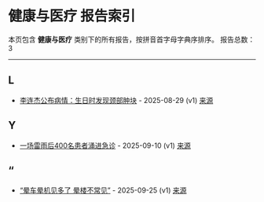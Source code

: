 # 健康与医疗 报告索引

本页包含 **健康与医疗** 类别下的所有报告，按拼音首字母字典序排序。
报告总数：3

---

## L

- [李连杰公布病情：生日时发现颈部肿块](li-lian-jie-gong-bu-bing-qing-sheng-ri-shi-fa-xian-jing-bu-zhong-kuai-2025-08-29--v1.md) - 2025-08-29 (v1) [来源](https://www.baidu.com/s?wd=%E6%9D%8E%E8%BF%9E%E6%9D%B0%E5%85%AC%E5%B8%83%E7%97%85%E6%83%85%EF%BC%9A%E7%94%9F%E6%97%A5%E6%97%B6%E5%8F%91%E7%8E%B0%E9%A2%88%E9%83%A8%E8%82%BF%E5%9D%97&sa=fyb_news&rsv_dl=fyb_news)

## Y

- [一场雷雨后400名患者涌进急诊](yi-chang-lei-yu-hou-400ming-huan-zhe-yong-jin-ji-zhen-2025-09-10--v1.md) - 2025-09-10 (v1) [来源](https://www.baidu.com/s?wd=%E4%B8%80%E5%9C%BA%E9%9B%B7%E9%9B%A8%E5%90%8E400%E5%90%8D%E6%82%A3%E8%BF%9B%E6%80%A5%E8%AF%8A&sa=fyb_news&rsv_dl=fyb_news)

## “

- [“晕车晕机见多了 晕楼不常见”](yun-che-yun-ji-jian-duo-liao-yun-lou-bu-chang-jian-2025-09-25--v1.md) - 2025-09-25 (v1) [来源](https://www.baidu.com/s?wd=%E2%80%9C%E6%99%95%E8%BD%A6%E6%99%95%E6%9C%BA%E8%A7%81%E5%A4%9A%E4%BA%86+%E6%99%95%E6%A5%BC%E4%B8%8D%E5%B8%B8%E8%A7%81%E2%80%9D&sa=fyb_news&rsv_dl=fyb_news)
